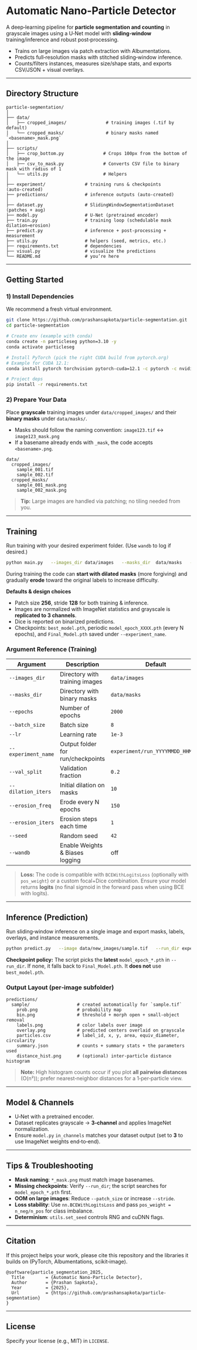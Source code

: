 # Automatic Nano-Particle Detector

A deep‑learning pipeline for **particle segmentation and counting** in grayscale images using a U‑Net model with **sliding‑window** training/inference and robust post‑processing.

- Trains on large images via patch extraction with Albumentations.
- Predicts full‑resolution masks with stitched sliding‑window inference.
- Counts/filters instances, measures size/shape stats, and exports CSV/JSON + visual overlays.

---

## Directory Structure
```
particle-segmentation/
│
├── data/
│   ├── cropped_images/               # training images (.tif by default)
│   └── cropped_masks/                # binary masks named `<basename>_mask.png`
│
├── scripts/
│   ├── crop_bottom.py               # Crops 100px from the bottom of the image
│   ├── csv_to_mask.py               # Converts CSV file to binary mask with radius of 1
│   └── utils.py                     # Helpers
│
├── experiment/               # training runs & checkpoints (auto‑created)
├── predictions/              # inference outputs (auto‑created)
│
├── dataset.py                # SlidingWindowSegmentationDataset (patches + aug)
├── model.py                  # U‑Net (pretrained encoder)
├── train.py                  # training loop (schedulable mask dilation→erosion)
├── predict.py                # inference + post‑processing + measurement
├── utils.py                  # helpers (seed, metrics, etc.)
├── requirements.txt          # dependencies
├── visual.py                 # visualize the predictions
└── README.md                 # you’re here
```

---

## Getting Started

### 1) Install Dependencies
We recommend a fresh virtual environment.

```bash
git clone https://github.com/prashansapkota/particle-segmentation.git
cd particle-segmentation

# Create env (example with conda)
conda create -n particleseg python=3.10 -y
conda activate particleseg

# Install PyTorch (pick the right CUDA build from pytorch.org)
# Example for CUDA 12.1:
conda install pytorch torchvision pytorch-cuda=12.1 -c pytorch -c nvidia

# Project deps
pip install -r requirements.txt
```

### 2) Prepare Your Data
Place **grayscale** training images under `data/cropped_images/` and their **binary masks** under `data/masks/`.

- Masks should follow the naming convention: `image123.tif` ↔ `image123_mask.png`  
- If a basename already ends with `_mask`, the code accepts `<basename>.png`.

```
data/
  cropped_images/
    sample_001.tif
    sample_002.tif
  cropped_masks/
    sample_001_mask.png
    sample_002_mask.png
```

> **Tip:** Large images are handled via patching; no tiling needed from you.

---

## Training
Run training with your desired experiment folder. (Use `wandb` to log if desired.)

```bash
python main.py   --images_dir data/images   --masks_dir  data/masks   --epochs 2000   --batch_size 8   --lr 1e-3   --experiment_name experiment/run_$(date +%Y%m%d_%H%M%S)   --val_split 0.2   --dilation_iters 10   --erosion_freq 150   --erosion_iters 1   --seed 42   [--wandb]
```

During training the code can **start with dilated masks** (more forgiving) and gradually **erode** toward the original labels to increase difficulty.

**Defaults & design choices**
- Patch size **256**, stride **128** for both training & inference.
- Images are normalized with ImageNet statistics and grayscale is **replicated to 3 channels**.
- Dice is reported on binarized predictions.
- Checkpoints: `best_model.pth`, periodic `model_epoch_XXXX.pth` (every N epochs), and `Final_Model.pth` saved under `--experiment_name`.

### Argument Reference (Training)

| Argument | Description | Default |
|---|---|---|
| `--images_dir` | Directory with training images | `data/images` |
| `--masks_dir` | Directory with binary masks | `data/masks` |
| `--epochs` | Number of epochs | `2000` |
| `--batch_size` | Batch size | `8` |
| `--lr` | Learning rate | `1e-3` |
| `--experiment_name` | Output folder for run/checkpoints | `experiment/run_YYYYMMDD_HHMMSS` |
| `--val_split` | Validation fraction | `0.2` |
| `--dilation_iters` | Initial dilation on masks | `10` |
| `--erosion_freq` | Erode every N epochs | `150` |
| `--erosion_iters` | Erosion steps each time | `1` |
| `--seed` | Random seed | `42` |
| `--wandb` | Enable Weights & Biases logging | off |

> **Loss:** The code is compatible with `BCEWithLogitsLoss` (optionally with `pos_weight`) or a custom focal+Dice combination. Ensure your model returns **logits** (no final sigmoid in the forward pass when using BCE with logits).

---

## Inference (Prediction)
Run sliding‑window inference on a single image and export masks, labels, overlays, and instance measurements.

```bash
python predict.py   --image data/new_images/sample.tif   --run_dir experiment/run_20250805_104636   --out_dir predictions   --thresh 0.25   --min_size 5   --morph_ksize 3   --watershed   --min_distance 5   --min_circularity 0.3   --patch_size 256   --stride 128   --crop_bottom 100
```

**Checkpoint policy:** The script picks the **latest** `model_epoch_*.pth` in `--run_dir`. If none, it falls back to `Final_Model.pth`. It **does not** use `best_model.pth`.

### Output Layout (per‑image subfolder)
```
predictions/
  sample/                  # created automatically for `sample.tif`
    prob.png               # probability map
    bin.png                # threshold + morph open + small‑object removal
    labels.png             # color labels over image
    overlay.png            # predicted centers overlaid on grayscale
    particles.csv          # label_id, x, y, area, equiv_diameter, circularity
    summary.json           # counts + summary stats + the parameters used
    distance_hist.png      # (optional) inter‑particle distance histogram
```

> **Note:** High histogram counts occur if you plot **all pairwise distances** (O(n²)); prefer nearest‑neighbor distances for a 1‑per‑particle view.

---

## Model & Channels
- U‑Net with a pretrained encoder.
- Dataset replicates grayscale → **3‑channel** and applies ImageNet normalization.
- Ensure `model.py` `in_channels` matches your dataset output (set to **3** to use ImageNet weights end‑to‑end).

---

## Tips & Troubleshooting
- **Mask naming**: `*_mask.png` must match image basenames.
- **Missing checkpoints**: Verify `--run_dir`; the script searches for `model_epoch_*.pth` first.
- **OOM on large images**: Reduce `--patch_size` or increase `--stride`.
- **Loss stability**: Use `nn.BCEWithLogitsLoss` and pass `pos_weight = n_neg/n_pos` for class imbalance.
- **Determinism**: `utils.set_seed` controls RNG and cuDNN flags.

---

## Citation
If this project helps your work, please cite this repository and the libraries it builds on (PyTorch, Albumentations, scikit‑image).

```
@software{particle_segmentation_2025,
  Title        = {Automatic Nano-Particle Detector},
  Author       = {Prashan Sapkota},
  Year         = {2025},
  Url          = {https://github.com/prashansapkota/particle-segmentation}
}
```

---

## License
Specify your license (e.g., MIT) in `LICENSE`.
